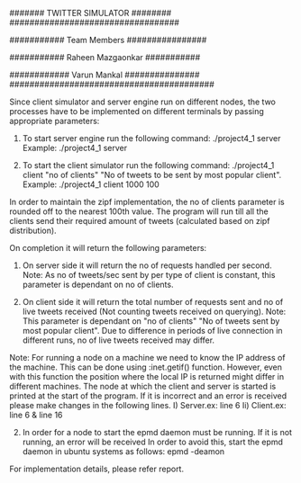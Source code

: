 ####### TWITTER SIMULATOR ########
##################################

########### Team Members ################

########### Raheen Mazgaonkar ###########

############ Varun Mankal ###############
#########################################

Since client simulator and server engine run on different nodes, the two processes have to be implemented on different terminals by passing appropriate parameters:

1) To start server engine run the following command:
./project4_1 server 
Example: ./project4_1 server

2) To start the client simulator run the following command:
./project4_1 client "no of clients" "No of tweets to be sent by most popular client".
Example: ./project4_1 client 1000 100

In order to maintain the zipf implementation, the no of clients parameter is rounded off to the nearest 100th value.
The program will run till all the clients send their required amount of tweets (calculated based on zipf distribution).

On completion it will return the following parameters:

1) On server side it will return the no of requests handled per second. 
Note: As no of tweets/sec sent by per type of client is constant, this parameter is dependant on no of clients.


2) On client side it will return the total number of requests sent and no of live tweets received (Not counting tweets received on querying). 
Note: This parameter is dependant on "no of clients" "No of tweets sent by most popular client". 
      Due to difference in periods of live connection in different runs, no of live tweets received may differ. 
       

Note: 
For running a node on a machine we need to know the IP address of the machine. This can be done using :inet.getif() function. 
However, even with this function the position where the local IP is returned might differ in different machines. 
The node at which the client and server is started is printed at the start of the program. If it is incorrect and an error is received please make changes in the following lines.
I) Server.ex: line 6 
Ii) Client.ex: line 6 & line 16

2) In order for a node to start the epmd daemon must be running. If it is not running, an error will be received
In order to avoid this, start the epmd daemon in ubuntu systems as follows:
epmd -deamon


For implementation details, please refer report.
